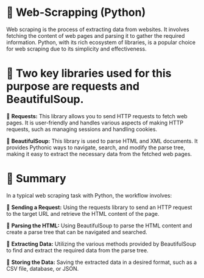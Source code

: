 # :key: Web-Scrapping (Python)

Web scraping is the process of extracting data from websites. It involves fetching the content of web pages and parsing it to gather the required information. Python, with its rich ecosystem of libraries, is a popular choice for web scraping due to its simplicity and effectiveness.


# :key: Two key libraries used for this purpose are requests and BeautifulSoup. 

:paperclip: **Requests:** This library allows you to send HTTP requests to fetch web pages. It is user-friendly and handles various aspects of making HTTP requests, such as managing sessions and handling cookies.


:paperclip: **BeautifulSoup:** This library is used to parse HTML and XML documents. It provides Pythonic ways to navigate, search, and modify the parse tree, making it easy to extract the necessary data from the fetched web pages.


# :key: Summary
In a typical web scraping task with Python, the workflow involves:

:paperclip: **Sending a Request:** Using the requests library to send an HTTP request to the target URL and retrieve the HTML content of the page.


:paperclip: **Parsing the HTML:** Using BeautifulSoup to parse the HTML content and create a parse tree that can be navigated and searched.


:paperclip: **Extracting Data:** Utilizing the various methods provided by BeautifulSoup to find and extract the required data from the parse tree.


:paperclip: **Storing the Data:** Saving the extracted data in a desired format, such as a CSV file, database, or JSON.
